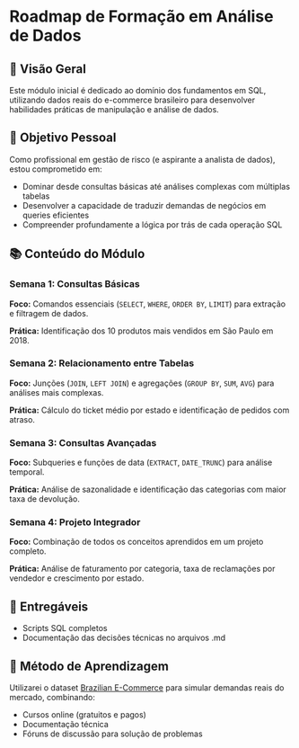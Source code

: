 # Roadmap de Formação em Análise de Dados

## 📌 Visão Geral
Este módulo inicial é dedicado ao domínio dos fundamentos em SQL, utilizando dados reais do e-commerce brasileiro para desenvolver habilidades práticas de manipulação e análise de dados.

## 🎯 Objetivo Pessoal
Como profissional em gestão de risco (e aspirante a analista de dados), estou comprometido em:

- Dominar desde consultas básicas até análises complexas com múltiplas tabelas
- Desenvolver a capacidade de traduzir demandas de negócios em queries eficientes
- Compreender profundamente a lógica por trás de cada operação SQL

## 📚 Conteúdo do Módulo

### Semana 1: Consultas Básicas
**Foco:** Comandos essenciais (`SELECT`, `WHERE`, `ORDER BY`, `LIMIT`) para extração e filtragem de dados.

**Prática:** Identificação dos 10 produtos mais vendidos em São Paulo em 2018.

### Semana 2: Relacionamento entre Tabelas
**Foco:** Junções (`JOIN`, `LEFT JOIN`) e agregações (`GROUP BY`, `SUM`, `AVG`) para análises mais complexas.

**Prática:** Cálculo do ticket médio por estado e identificação de pedidos com atraso.

### Semana 3: Consultas Avançadas
**Foco:** Subqueries e funções de data (`EXTRACT`, `DATE_TRUNC`) para análise temporal.

**Prática:** Análise de sazonalidade e identificação das categorias com maior taxa de devolução.

### Semana 4: Projeto Integrador
**Foco:** Combinação de todos os conceitos aprendidos em um projeto completo.

**Prática:** Análise de faturamento por categoria, taxa de reclamações por vendedor e crescimento por estado.

## 📂 Entregáveis
- Scripts SQL completos
- Documentação das decisões técnicas no arquivos .md

## 📅 Método de Aprendizagem
Utilizarei o dataset [Brazilian E-Commerce](https://www.kaggle.com/datasets/olistbr/brazilian-ecommerce) para simular demandas reais do mercado, combinando:
- Cursos online (gratuitos e pagos)
- Documentação técnica
- Fóruns de discussão para solução de problemas
